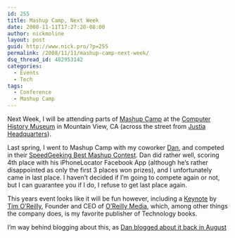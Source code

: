 ```yaml
---
id: 255
title: Mashup Camp, Next Week
date: 2008-11-11T17:27:20-08:00
author: nickmoline
layout: post
guid: http://www.nick.pro/?p=255
permalink: /2008/11/11/mashup-camp-next-week/
dsq_thread_id: 482953142
categories:
  - Events
  - Tech
tags:
  - Conference
  - Mashup Camp
---
```

Next Week, I will be attending parts of [Mashup Camp](http://www.mashupcamp.com/mountain-view-november/) at the [Computer History Museum](http://www.computerhistory.org/) in Mountain View, CA (across the street from [Justia Headquarters](http://www.justia.com/)).

<!--more-->

<amp-img src="{{ site.baseurl }}/wp-content/uploads/sites/4/2008/11/2347408363_f52bd497b0.webp" alt="Nick and Dan at Mashup Camp" title="Nick and Dan at Mashup Camp" layout="responsive" width="499" height="332" lightbox>
  <amp-img fallback src="{{ site.baseurl }}/wp-content/uploads/sites/4/2008/11/2347408363_f52bd497b0.jpg" alt="Nick and Dan at Mashup Camp" title="Nick and Dan at Mashup Camp" layout="responsive" width="499" height="332" lightbox></amp-img>
</amp-img>

Last spring, I went to Mashup Camp with my coworker [Dan](http://www.vuquoc.com/), and competed in their [SpeedGeeking Best Mashup Contest](http://www.mashupcamp.com/best-mashup-contest/). Dan did rather well, scoring 4th place with his iPhoneLocator Facebook App (although he&#8217;s rather disappointed as only the first 3 places won prizes), and I unfortunately came in last place. I haven&#8217;t decided if I&#8217;m going to compete again or not, but I can guarantee you if I do, I refuse to get last place again.

This years event looks like it will be fun however, including a [Keynote](http://www.mashupcamp.com/mountain-view-november/schedule.php) by [Tim O&#8217;Reilly](http://radar.oreilly.com/tim/), Founder and CEO of [O&#8217;Reilly Media](http://oreilly.com/), which, among other things the company does, is my favorite publisher of Technology books.

I&#8217;m way behind blogging about this, as [Dan blogged about it back in August](http://www.vuquoc.com/2008/08/29/mashup-camp-7-mountain-view-ca/)